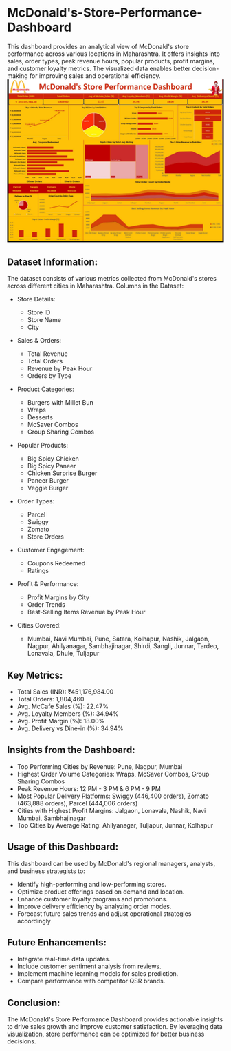 # McDonald's-Store-Performance-Dashboard
This dashboard provides an analytical view of McDonald's store performance across various locations in Maharashtra. It offers insights into sales, order types, peak revenue hours, popular products, profit margins, and customer loyalty metrics. The visualized data enables better decision-making for improving sales and operational efficiency.
![](https://github.com/Shubhamsg1611/McDonald-s-Store-Performance-Dashboard/blob/main/McDonald's%20Store%20Performance%20Dashboard.jpeg)
## Dataset Information:
The dataset consists of various metrics collected from McDonald's stores across different cities in Maharashtra. 
Columns in the Dataset:
- Store Details:
  - Store ID
  - Store Name
  - City

- Sales & Orders:
   - Total Revenue
   -  Total Orders
   -   Revenue by Peak Hour
   -   Orders by Type

- Product Categories:
  - Burgers with Millet Bun
  - Wraps
  -  Desserts
  -  McSaver Combos
  -  Group Sharing Combos

- Popular Products:
  - Big Spicy Chicken
  - Big Spicy Paneer
  - Chicken Surprise Burger
  - Paneer Burger
  - Veggie Burger

- Order Types:
  - Parcel
  - Swiggy
  - Zomato
  - Store Orders

- Customer Engagement:
  - Coupons Redeemed
  - Ratings

- Profit & Performance:
  - Profit Margins by City
  - Order Trends
  - Best-Selling Items Revenue by Peak Hour
 
- Cities Covered:
  - Mumbai, Navi Mumbai, Pune, Satara, Kolhapur, Nashik, Jalgaon, Nagpur, Ahilyanagar, Sambhajinagar, Shirdi, Sangli, Junnar, Tardeo, Lonavala, Dhule, Tuljapur
 
## Key Metrics:
- Total Sales (INR): ₹451,176,984.00
- Total Orders: 1,804,460
- Avg. McCafe Sales (%): 22.47%
- Avg. Loyalty Members (%): 34.94%
- Avg. Profit Margin (%): 18.00%
- Avg. Delivery vs Dine-in (%): 34.94%

## Insights from the Dashboard:
- Top Performing Cities by Revenue: Pune, Nagpur, Mumbai
- Highest Order Volume Categories: Wraps, McSaver Combos, Group Sharing Combos
- Peak Revenue Hours: 12 PM - 3 PM & 6 PM - 9 PM
- Most Popular Delivery Platforms: Swiggy (446,400 orders), Zomato (463,888 orders), Parcel (444,006 orders)
- Cities with Highest Profit Margins: Jalgaon, Lonavala, Nashik, Navi Mumbai, Sambhajinagar
- Top Cities by Average Rating: Ahilyanagar, Tuljapur, Junnar, Kolhapur

## Usage of this Dashboard:
This dashboard can be used by McDonald's regional managers, analysts, and business strategists to:
- Identify high-performing and low-performing stores.
- Optimize product offerings based on demand and location.
- Enhance customer loyalty programs and promotions.
- Improve delivery efficiency by analyzing order modes.
- Forecast future sales trends and adjust operational strategies accordingly

## Future Enhancements:
- Integrate real-time data updates.
- Include customer sentiment analysis from reviews.
- Implement machine learning models for sales prediction.
- Compare performance with competitor QSR brands.

## Conclusion:
The McDonald's Store Performance Dashboard provides actionable insights to drive sales growth and improve customer satisfaction. By leveraging data visualization, store performance can be optimized for better business decisions.
